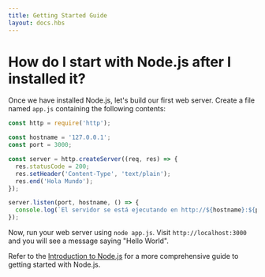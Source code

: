 ```yaml
---
title: Getting Started Guide
layout: docs.hbs
---
```


# How do I start with Node.js after I installed it?

Once we have installed Node.js, let's build our first web server. Create a file named `app.js` containing the following contents:

```javascript
const http = require('http');

const hostname = '127.0.0.1';
const port = 3000;

const server = http.createServer((req, res) => {
  res.statusCode = 200;
  res.setHeader('Content-Type', 'text/plain');
  res.end('Hola Mundo');
});

server.listen(port, hostname, () => {
  console.log(`El servidor se está ejecutando en http://${hostname}:${port}/`);
});
```

Now, run your web server using `node app.js`. Visit `http://localhost:3000` and you will see a message saying "Hello World".

Refer to the [Introduction to Node.js](https://nodejs.dev/en/learn/) for a more comprehensive guide to getting started with Node.js.
